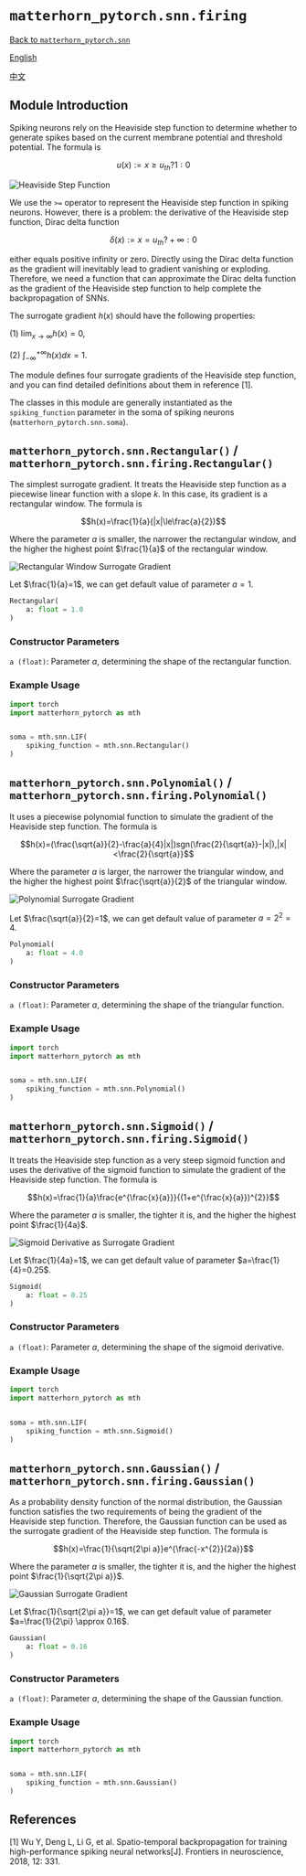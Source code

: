 # `matterhorn_pytorch.snn.firing`

[Back to `matterhorn_pytorch.snn`](./README.md)

[English](../../en_us/snn/3_surrogate.md)

[中文](../../zh_cn/snn/3_surrogate.md)

## Module Introduction

Spiking neurons rely on the Heaviside step function to determine whether to generate spikes based on the current membrane potential and threshold potential. The formula is

$$u(x) := x \ge u_{th} ? 1 : 0$$

![Heaviside Step Function](../../../assets/docs/snn/surrogate_1.png)

We use the `>=` operator to represent the Heaviside step function in spiking neurons. However, there is a problem: the derivative of the Heaviside step function, Dirac delta function

$$\delta (x) := x = u_{th} ? +\infty : 0$$

either equals positive infinity or zero. Directly using the Dirac delta function as the gradient will inevitably lead to gradient vanishing or exploding. Therefore, we need a function that can approximate the Dirac delta function as the gradient of the Heaviside step function to help complete the backpropagation of SNNs.

The surrogate gradient $h(x)$ should have the following properties:

(1) $\lim_{x \rightarrow \infty}{h(x)}=0$,

(2) $\int_{- \infty}^{+ \infty}{h(x)dx}=1$.

The module defines four surrogate gradients of the Heaviside step function, and you can find detailed definitions about them in reference [1].

The classes in this module are generally instantiated as the `spiking_function` parameter in the soma of spiking neurons (`matterhorn_pytorch.snn.soma`).

## `matterhorn_pytorch.snn.Rectangular()` / `matterhorn_pytorch.snn.firing.Rectangular()`

The simplest surrogate gradient. It treats the Heaviside step function as a piecewise linear function with a slope $k$. In this case, its gradient is a rectangular window. The formula is

$$h(x)=\frac{1}{a}(|x|\le\frac{a}{2})$$

Where the parameter $a$ is smaller, the narrower the rectangular window, and the higher the highest point $\frac{1}{a}$ of the rectangular window.

![Rectangular Window Surrogate Gradient](../../../assets/docs/snn/surrogate_2.png)

Let $\frac{1}{a}=1$, we can get default value of parameter $a=1$.

```py
Rectangular(
    a: float = 1.0
)
```

### Constructor Parameters

`a (float)`: Parameter $a$, determining the shape of the rectangular function.

### Example Usage

```python
import torch
import matterhorn_pytorch as mth


soma = mth.snn.LIF(
    spiking_function = mth.snn.Rectangular()
)
```

## `matterhorn_pytorch.snn.Polynomial()` / `matterhorn_pytorch.snn.firing.Polynomial()`

It uses a piecewise polynomial function to simulate the gradient of the Heaviside step function. The formula is

$$h(x)=(\frac{\sqrt{a}}{2}-\frac{a}{4}|x|)sgn(\frac{2}{\sqrt{a}}-|x|),|x|<\frac{2}{\sqrt{a}}$$

Where the parameter $a$ is larger, the narrower the triangular window, and the higher the highest point $\frac{\sqrt{a}}{2}$ of the triangular window.

![Polynomial Surrogate Gradient](../../../assets/docs/snn/surrogate_3.png)

Let $\frac{\sqrt{a}}{2}=1$, we can get default value of parameter $a=2^{2}=4$.

```py
Polynomial(
    a: float = 4.0
)
```

### Constructor Parameters

`a (float)`: Parameter $a$, determining the shape of the triangular function.

### Example Usage

```python
import torch
import matterhorn_pytorch as mth


soma = mth.snn.LIF(
    spiking_function = mth.snn.Polynomial()
)
```

## `matterhorn_pytorch.snn.Sigmoid()` / `matterhorn_pytorch.snn.firing.Sigmoid()`

It treats the Heaviside step function as a very steep sigmoid function and uses the derivative of the sigmoid function to simulate the gradient of the Heaviside step function. The formula is

$$h(x)=\frac{1}{a}\frac{e^{\frac{x}{a}}}{(1+e^{\frac{x}{a}})^{2}}$$

Where the parameter $a$ is smaller, the tighter it is, and the higher the highest point $\frac{1}{4a}$.

![Sigmoid Derivative as Surrogate Gradient](../../../assets/docs/snn/surrogate_4.png)

Let $\frac{1}{4a}=1$, we can get default value of parameter $a=\frac{1}{4}=0.25$.

```py
Sigmoid(
    a: float = 0.25
)
```

### Constructor Parameters

`a (float)`: Parameter $a$, determining the shape of the sigmoid derivative.

### Example Usage

```python
import torch
import matterhorn_pytorch as mth


soma = mth.snn.LIF(
    spiking_function = mth.snn.Sigmoid()
)
```

## `matterhorn_pytorch.snn.Gaussian()` / `matterhorn_pytorch.snn.firing.Gaussian()`

As a probability density function of the normal distribution, the Gaussian function satisfies the two requirements of being the gradient of the Heaviside step function. Therefore, the Gaussian function can be used as the surrogate gradient of the Heaviside step function. The formula is

$$h(x)=\frac{1}{\sqrt{2\pi a}}e^{\frac{-x^{2}}{2a}}$$

Where the parameter $a$ is smaller, the tighter it is, and the higher the highest point $\frac{1}{\sqrt{2\pi a}}$.

![Gaussian Surrogate Gradient](../../../assets/docs/snn/surrogate_5.png)

Let $\frac{1}{\sqrt{2\pi a}}=1$, we can get default value of parameter $a=\frac{1}{2\pi} \approx 0.16$.

```py
Gaussian(
    a: float = 0.16
)
```

### Constructor Parameters

`a (float)`: Parameter $a$, determining the shape of the Gaussian function.

### Example Usage

```python
import torch
import matterhorn_pytorch as mth


soma = mth.snn.LIF(
    spiking_function = mth.snn.Gaussian()
)
```

## References

[1] Wu Y, Deng L, Li G, et al. Spatio-temporal backpropagation for training high-performance spiking neural networks[J]. Frontiers in neuroscience, 2018, 12: 331.
